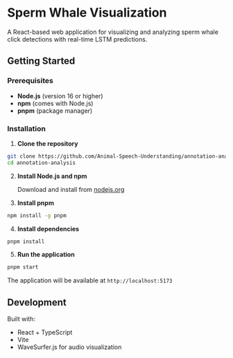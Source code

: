 # Sperm Whale Visualization

A React-based web application for visualizing and analyzing sperm whale click detections with
real-time LSTM predictions.

## Getting Started

### Prerequisites

- **Node.js** (version 16 or higher)
- **npm** (comes with Node.js)
- **pnpm** (package manager)

### Installation

1. **Clone the repository**

```bash
git clone https://github.com/Animal-Speech-Understanding/annotation-analysis
cd annotation-analysis
```

2. **Install Node.js and npm**

   Download and install from [nodejs.org](https://nodejs.org/)

3. **Install pnpm**

```bash
npm install -g pnpm
```

4. **Install dependencies**

```bash
pnpm install
```

5. **Run the application**

```bash
pnpm start
```

The application will be available at `http://localhost:5173`

## Development

Built with:

- React + TypeScript
- Vite
- WaveSurfer.js for audio visualization
